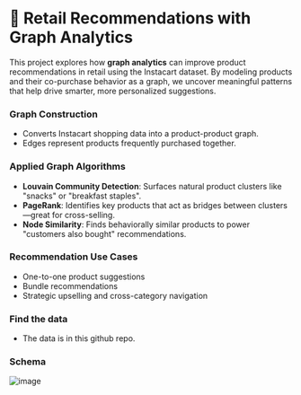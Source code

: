 # 🛒 Retail Recommendations with Graph Analytics

This project explores how **graph analytics** can improve product recommendations in retail using the Instacart dataset. By modeling products and their co-purchase behavior as a graph, we uncover meaningful patterns that help drive smarter, more personalized suggestions.

###  Graph Construction
- Converts Instacart shopping data into a product-product graph.
- Edges represent products frequently purchased together.

###  Applied Graph Algorithms
- **Louvain Community Detection**: Surfaces natural product clusters like "snacks" or "breakfast staples".
- **PageRank**: Identifies key products that act as bridges between clusters—great for cross-selling.
- **Node Similarity**: Finds behaviorally similar products to power "customers also bought" recommendations.

###  Recommendation Use Cases
- One-to-one product suggestions
- Bundle recommendations
- Strategic upselling and cross-category navigation

### Find the data 
- The data is in this github repo.

### Schema
![image](https://github.com/user-attachments/assets/200383f0-8f98-41d9-ba57-260a72465d00)

